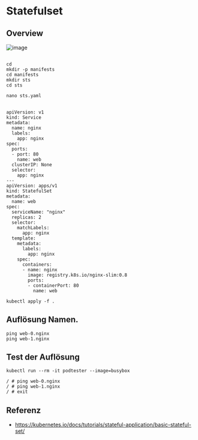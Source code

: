 # Statefulset 

## Overview 

![image](https://github.com/jmetzger/training-microservices-docker-kubernetes/assets/1933318/7c3ba7c6-5695-4261-8b17-8eafd683ae6a)

##

```
cd
mkdir -p manifests
cd manifests
mkdir sts
cd sts
```

```
nano sts.yaml 
```

## 

```
apiVersion: v1
kind: Service
metadata:
  name: nginx
  labels:
    app: nginx
spec:
  ports:
  - port: 80
    name: web
  clusterIP: None
  selector:
    app: nginx
---
apiVersion: apps/v1
kind: StatefulSet
metadata:
  name: web
spec:
  serviceName: "nginx"
  replicas: 2
  selector:
    matchLabels:
      app: nginx
  template:
    metadata:
      labels:
        app: nginx
    spec:
      containers:
      - name: nginx
        image: registry.k8s.io/nginx-slim:0.8
        ports:
        - containerPort: 80
          name: web
```

```
kubectl apply -f .
```


## Auflösung Namen.

```
ping web-0.nginx 
ping web-1.nginx 
```

## Test der Auflösung 

```
kubectl run --rm -it podtester --image=busybox
```

```
/ # ping web-0.nginx
/ # ping web-1.nginx
/ # exit 
```

## Referenz 

  * https://kubernetes.io/docs/tutorials/stateful-application/basic-stateful-set/

